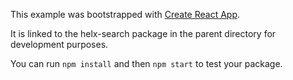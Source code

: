 This example was bootstrapped with [Create React App](https://github.com/facebook/create-react-app).

It is linked to the helx-search package in the parent directory for development purposes.

You can run `npm install` and then `npm start` to test your package.
